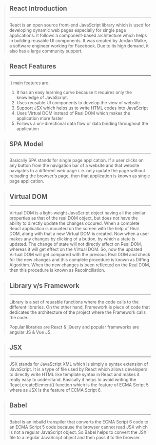 > ## **React Introduction**
>
> ---
>
> React is an open source front-end JavaScript library which is used for developing dynamic web pages especially for single page applications. It follows a component-based architecture which helps in building reusable UI components. It was created by Jordan Walke, a software engineer working for Facebook. Due to its high demand, it also has a large community support.

> ## **React Features**
>
> ---
>
> It main features are:
>
> 1. It has an easy learning curve because  it requires only the knowledge of JavaScript.
> 2. Uses reusable UI components to develop the view of website.
> 3. Support JSX which helps us to write HTML codes into JavaScript
> 4. Uses Virtual DOM instead of Real DOM which makes the application more faster
> 5. Follows a uni-directional data flow or data binding throughout the application

> ## **SPA Model**
>
> ---
>
> Basically SPA stands for single page application. If a user clicks on any button from the navigation bar of a website and that website navigates to a different web page i. e. only update the page without reloading the browser's page, then that application is known as single page application.

> ## **Virtual DOM**
>
> ---
>
> Virtual DOM is a light-weight JavaScript object having all the similar properties as that of the real DOM object, but does not have the ability to directly update the changes occured. When a complete React application is mounted on the screen with the help of Real DOM, along with that a new Virtual DOM is created. Now when a user makes any changes by clicking of a button, by which a state is updated. The change of state will not directly effect on Real DOM, whereas it will get effect on the Virtual DOM. So, now the updated Virtual DOM will get compared with the previous Real DOM and check for the new changes and this complete procedure is known as Diffing Algorithm. When the new changes is been reflected on the Real DOM, then this procedure is known as Recoinciliation.

> ## **Library v/s Framework**
>
> ---
>
> Library is a set of reuasble functions where the code calls to the different libraries. On the other hand, Framework is piece of code that dedicates the architecture of the project where the Framework calls the code.
>
> Popular libraries are React & jQuery and popular frameworks are angular JS & Vue JS.

> ## **JSX**
>
> ---
>
> JSX stands for JavaScript XML which is simply a syntax extension of JavaScript. It is a type of file used by React which allows developers to directly write HTML like template syntax in React and makes it really easy to understand. Basically it helps to avoid writing the React.createElement() function which is the feature of ECMA Script 5 where as JSX is the feature of ECMA Script 6.

> ## **Babel**
>
> ---
>
> Babel is an inbuild transpiler that converts the ECMA Script 6 code to an ECMA Script 5 code because the browser cannot read JSX which is not a regular JavaScript object. So Babel helps to convert the JSX file to a regular JavaScript object and then pass it to the browser.
